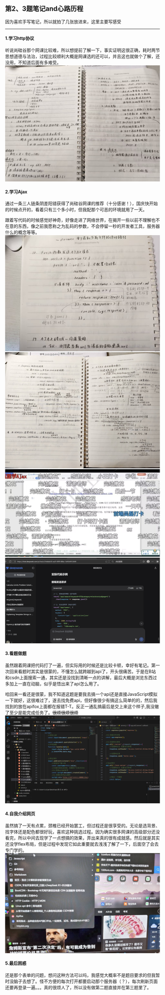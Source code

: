 ## 第2、3题笔记and心路历程
因为喜欢手写笔记，所以就拍了几张放进来，这里主要写感受
***
#### 1.学习http协议
听说尚硅谷那个网课比较难，所以想提前了解一下，事实证明这很正确，耗时两节思想道德与法治，过程比较顺利大概是网课选的还可以，并且这也就做个了解，还没用，不知道后面有多难受。
![http笔记](images/note3.jpg)
#### 2.学习Ajax
通过一条三人链条阴差阳错获得了尚硅谷网课的推荐（十分感谢！），国庆快开始的时候点开的，看着只有三个多小时，但我配那个可恶的环境就用了一天。  

跟着写代码的时候感觉好神奇，好像走进了网络世界，在揭开一些以前不理解也不在意的东西，像之前我愿称之为乱码的参数，不会停留一秒的开发者工具，服务器什么的概念等等。
![Ajax笔记1](images/note1.jpg)
![Ajax笔记2](images/note2.jpg)
![Ajax网课截图](images/end.jpg)
![ai帮助](images/shot2.png)
#### 3.看题做题
虽然跟着网课把代码打了一遍，但实际用的时候还是比较卡顿，幸好有笔记。第一次回来看题时其实是很蒙的，不懂怎么就跨越到api了，开头很痛苦。于是在B站和csdn上面搜索一通，其实还是没找到清晰一点的讲解，最后大概是浏览东西过多加上一直在动脑，似乎是悟出来了api怎么用了。  

哈回来一看还是很蒙，我不知道这题是要我去搞一个api还是直接JavaScript模拟一下就好，这很难过了，遂去找免费api，但好像很少有搞这么简单的的，然后我找到的放在apifox上面都在报错T-T。反正一通乱搞最后是交上来这个样子,我没辙了至少是能完成任务了。~~很烦很烦很烦~~
![Ajax代码](images/shot.png)
#### 4.自我介绍网页
虽然搞了一天有点累，颈椎已经开始罢工，但过程还是很享受的。无论是选背景、找字体还是配色都很好玩，喜欢这种挑选过程。因为确实很多网课的高级部分还没看完，所以中间去现学了一点想搞的效果，弄出来真的很有成就感。然后就是其实还没学flex布局，但是过程中发现它如此重要就去浅浅了解了一下，后面空了会去专门学的。
![学习记录](images/collection.jpg)
#### 5.最后困惑
还是那个表单的问题，想问这种方法可以吗，我感觉大概率不是题目要求的但我暂时没脑子去想了。怪不方便的每次打开都要启动那个服务器（？），每次刷新页面还要再登录一遍。。。真的很烦人了，所以没有做第二题直接并在第三题里了。